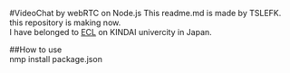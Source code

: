 #VideoChat by webRTC on Node.js
This readme.md is made by TSLEFK.  
this repository is making now.  
I have belonged to [ECL](http://ecl.info.kindai.ac.jp/) 
on KINDAI univercity in Japan.

##How to use  
	nmp install package.json
 
